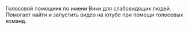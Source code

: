 Голосовой помощник по имени Вики для слабовидящих людей. Помогает найти и запустить видео на ютубе при помощи голосовых команд.
